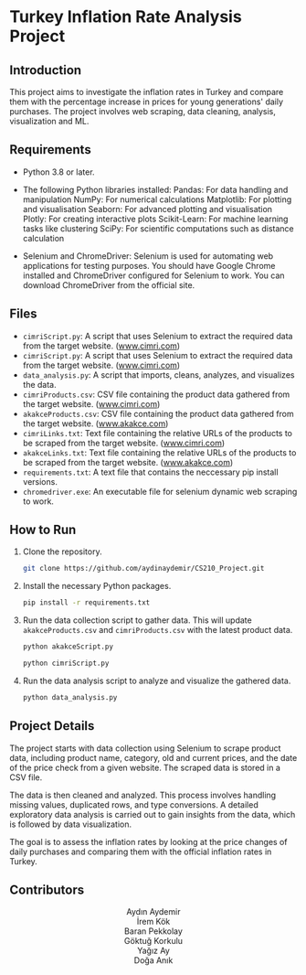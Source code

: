 # Turkey Inflation Rate Analysis Project

## Introduction

This project aims to investigate the inflation rates in Turkey and compare them with the percentage increase in prices for young generations' daily purchases. The project involves web scraping, data cleaning, analysis, visualization and ML.

## Requirements

- Python 3.8 or later.
- The following Python libraries installed:
  Pandas: For data handling and manipulation
  NumPy: For numerical calculations
  Matplotlib: For plotting and visualisation
  Seaborn: For advanced plotting and visualisation
  Plotly: For creating interactive plots
  Scikit-Learn: For machine learning tasks like clustering
  SciPy: For scientific computations such as distance calculation

- Selenium and ChromeDriver:
  Selenium is used for automating web applications for testing purposes. You should have Google Chrome installed and ChromeDriver configured for Selenium to work. You can download ChromeDriver from the official site.

## Files

- `cimriScript.py`: A script that uses Selenium to extract the required data from the target website. (www.cimri.com)
- `cimriScript.py`: A script that uses Selenium to extract the required data from the target website. (www.cimri.com)
- `data_analysis.py`: A script that imports, cleans, analyzes, and visualizes the data.
- `cimriProducts.csv`: CSV file containing the product data gathered from the target website. (www.cimri.com)
- `akakceProducts.csv`: CSV file containing the product data gathered from the target website. (www.akakce.com)
- `cimriLinks.txt`: Text file containing the relative URLs of the products to be scraped from the target website. (www.cimri.com)
- `akakceLinks.txt`: Text file containing the relative URLs of the products to be scraped from the target website. (www.akakce.com)
- `requirements.txt`: A text file that contains the neccessary pip install versions.
- `chromedriver.exe`: An executable file for selenium dynamic web scraping to work.

## How to Run

1. Clone the repository.

   ```bash
   git clone https://github.com/aydinaydemir/CS210_Project.git
   ```

2. Install the necessary Python packages.

   ```bash
   pip install -r requirements.txt
   ```

3. Run the data collection script to gather data. This will update `akakceProducts.csv` and `cimriProducts.csv` with the latest product data.

   ```bash
   python akakceScript.py
   ```

   ```bash
   python cimriScript.py
   ```

4. Run the data analysis script to analyze and visualize the gathered data.
   ```bash
   python data_analysis.py
   ```

## Project Details

The project starts with data collection using Selenium to scrape product data, including product name, category, old and current prices, and the date of the price check from a given website. The scraped data is stored in a CSV file.

The data is then cleaned and analyzed. This process involves handling missing values, duplicated rows, and type conversions. A detailed exploratory data analysis is carried out to gain insights from the data, which is followed by data visualization.

The goal is to assess the inflation rates by looking at the price changes of daily purchases and comparing them with the official inflation rates in Turkey.

## Contributors

<center>
Aydın Aydemir<br>
İrem Kök<br>
Baran Pekkolay<br>
Göktuğ Korkulu<br>
Yağız Ay<br>
Doğa Anık<br>
</center>
